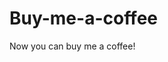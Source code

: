 # Buy-me-a-coffee

Now you can buy me a coffee!

<script data-name="BMC-Widget" data-cfasync="false" src="https://cdnjs.buymeacoffee.com/1.0.0/widget.prod.min.js" data-id="SurajMehta" data-description="Support me on Buy me a coffee!" data-message="Now you can buy me a coffee!" data-color="#5F7FFF" data-position="Right" data-x_margin="18" data-y_margin="18"></script>
